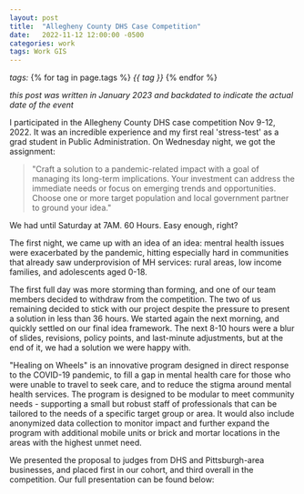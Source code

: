```yaml
---
layout: post
title:  "Allegheny County DHS Case Competition"
date:   2022-11-12 12:00:00 -0500
categories: work
tags: Work GIS
---
```

*tags:* {% for tag in page.tags %} *{{ tag }}* {% endfor %}

*this post was written in January 2023 and backdated to indicate the actual date of the event*

I participated in the Allegheny County DHS case competition Nov 9-12, 2022. It was an incredible experience and my first real 'stress-test' as a grad student in Public Administration. On Wednesday night, we got the assignment: 
>"Craft a solution to a pandemic-related impact with a goal of managing its long-term implications. Your investment can address the immediate needs or focus on emerging trends and opportunities. Choose one or more target population and local government partner to ground your idea."


We had until Saturday at 7AM. 60 Hours. Easy enough, right?

The first night, we came up with an idea of an idea: mentral health issues were exacerbated by the pandemic, hitting especially hard in communities that already saw underprovision of MH services: rural areas, low income families, and adolescents aged 0-18.

The first full day was more storming than forming, and one of our team members decided to withdraw from the competition. The two of us remaining decided to stick with our project despite the pressure to present a solution in less than 36 hours. We started again the next morning, and quickly settled on our final idea framework. The next 8-10 hours were a blur of slides, revisions, policy points, and last-minute adjustments, but at the end of it, we had a solution we were happy with.

"Healing on Wheels" is an innovative program designed in direct response to the COVID-19 pandemic, to fill a gap in mental health care for those who were unable to travel to seek care, and to reduce the stigma around mental health services. The program is designed to be modular to meet community needs - supporting a small but robust staff of professionals that can be tailored to the needs of a specific target group or area. It would also include anonymized data collection to monitor impact and further expand the program with additional mobile units or brick and mortar locations in the areas with the highest unmet need.

We presented the proposal to judges from DHS and Pittsburgh-area businesses, and placed first in our cohort, and third overall in the competition. Our full presentation can be found below:

<object data="/assets/DHS Presentation.pdf" width="750" height="475" type='application/pdf'></object>
<div class="row">
  <div class="column"></div>
  <div class="column"></div>
</div> 
